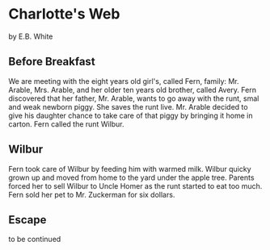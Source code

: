# Charlotte's Web

by E.B. White

## Before Breakfast

We are meeting with the eight years old girl's, called Fern, family: Mr. Arable, Mrs. Arable, and her older ten years old brother, called Avery. 
Fern discovered that her father, Mr. Arable, wants to go away with the runt, smal and weak newborn piggy.
She saves the runt live. Mr. Arable decided to give his daughter chance to take care of that piggy by bringing it home in carton.
Fern called the runt Wilbur.

## Wilbur

Fern took care of Wilbur by feeding him with warmed milk. Wilbur quicky grown up and moved from home to the yard under the apple tree.
Parents forced her to sell Wilbur to Uncle Homer as the runt started to eat too much. Fern sold her pet to Mr. Zuckerman for six dollars.

## Escape

to be continued
